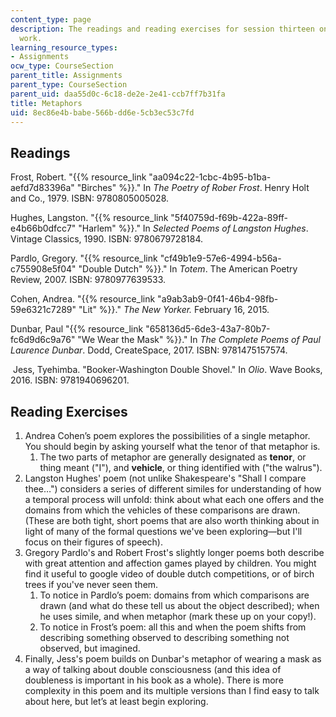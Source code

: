 ```yaml
---
content_type: page
description: The readings and reading exercises for session thirteen on how metaphors
  work.
learning_resource_types:
- Assignments
ocw_type: CourseSection
parent_title: Assignments
parent_type: CourseSection
parent_uid: daa55d0c-6c18-de2e-2e41-ccb7ff7b31fa
title: Metaphors
uid: 8ec86e4b-babe-566b-dd6e-5cb3ec53c7fd
---
```


Readings
--------

Frost, Robert. "{{% resource_link "aa094c22-1cbc-4b95-b1ba-aefd7d83396a" "Birches" %}}." In _The Poetry of Rober Frost_. Henry Holt and Co., 1979. ISBN: 9780805005028.

Hughes, Langston. "{{% resource_link "5f40759d-f69b-422a-89ff-e4b66b0dfcc7" "Harlem" %}}." In _Selected Poems of Langston Hughes_. Vintage Classics, 1990. ISBN: 9780679728184.

Pardlo, Gregory. "{{% resource_link "cf49b1e9-57e6-4994-b56a-c755908e5f04" "Double Dutch" %}}." In _Totem_. The American Poetry Review, 2007. ISBN: 9780977639533.

Cohen, Andrea. "{{% resource_link "a9ab3ab9-0f41-46b4-98fb-59e6321c7289" "Lit" %}}." _The New Yorker._ February 16, 2015.

Dunbar, Paul "{{% resource_link "658136d5-6de3-43a7-80b7-fc6d9d6c9a76" "We Wear the Mask" %}}." In _The Complete Poems of Paul Laurence Dunbar_. Dodd, CreateSpace, 2017. ISBN: 9781475157574.

 Jess, Tyehimba. "Booker-Washington Double Shovel." In _Olio_. Wave Books, 2016. ISBN: 9781940696201.

Reading Exercises
-----------------

1.  Andrea Cohen’s poem explores the possibilities of a single metaphor. You should begin by asking yourself what the tenor of that metaphor is.
    1.  The two parts of metaphor are generally designated as **tenor**, or thing meant ("I"), and **vehicle**, or thing identified with ("the walrus").
2.  Langston Hughes' poem (not unlike Shakespeare's "Shall I compare thee…") considers a series of different similes for understanding of how a temporal process will unfold: think about what each one offers and the domains from which the vehicles of these comparisons are drawn. (These are both tight, short poems that are also worth thinking about in light of many of the formal questions we've been exploring—but I'll focus on their figures of speech).
3.  Gregory Pardlo's and Robert Frost's slightly longer poems both describe with great attention and affection games played by children. You might find it useful to google video of double dutch competitions, or of birch trees if you've never seen them.
    1.  To notice in Pardlo’s poem: domains from which comparisons are drawn (and what do these tell us about the object described); when he uses simile, and when metaphor (mark these up on your copy!).
    2.  To notice in Frost’s poem: all this and when the poem shifts from describing something observed to describing something not observed, but imagined.
4.  Finally, Jess's poem builds on Dunbar's metaphor of wearing a mask as a way of talking about double consciousness (and this idea of doubleness is important in his book as a whole). There is more complexity in this poem and its multiple versions than I find easy to talk about here, but let’s at least begin exploring.